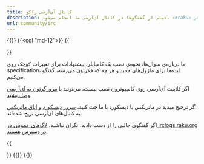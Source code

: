 ```yaml
---
title: کانال آی‌آرسی راکو
description: خیلی از گفتگوها در کانال آی‌آرسی ما انجام می‌شود، «#raku» در irc.libera.chat. ما تلاش می‌کنیم تا با تازه‌واردها خوب باشیم، پس به ما ملحق بشید و هر سوالی در رابطه با راکو دارید بپرسید.
url: community/irc
---
```


{{<row>}}
{{<col "md-12">}}
{{<section id="Raku" heading="#raku">}}

ما درباره‌ی سوال‌ها، نحوه‌ی نصب یک کامپایلر، پیشنهادات برای تغییرات کوچک روی specification، ایده‌ها برای ماژول‌های جدید و هر چه که فکرتون می‌رسه، گفتگو می‌کنیم.

اگر کلاینت آی‌آرسی روی کامپیوترون نصب نیست، می‌تونید با [مرورگرتون به آی‌آرسی وصل بشید](https://web.libera.chat/?channel=#raku).

اگر ترجیح میدید در ماتریکس یا دیسکورد با ما چت کنید، [سرور دیسکورد](https://discord.gg/VzYpdQ6) و [اتاق ماتریکس](https://matrix.to/#/#raku:libera.chat) به کانال‌های آی‌آرسی بریج شده‌اند.

اگر گفتگوی جالبی را از دست دادید، نگران نباشید، [لاگ‌های عمومی در irclogs.raku.org در دسترس هستند](https://irclogs.raku.org).

{{</section>}}
{{</col>}}
{{</row>}}
